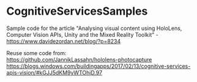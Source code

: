 # CognitiveServicesSamples

Sample code for the article "Analysing visual content using HoloLens, Computer Vision APIs, Unity and the Mixed Reality Toolkit" - https://www.davidezordan.net/blog/?p=8234

Reuse some code from:<br />
https://github.com/JannikLassahn/hololens-photocapture<br />
https://blogs.windows.com/buildingapps/2017/02/13/cognitive-services-apis-vision/#kGJJ5dKM9yWTOhjD.97<br />
